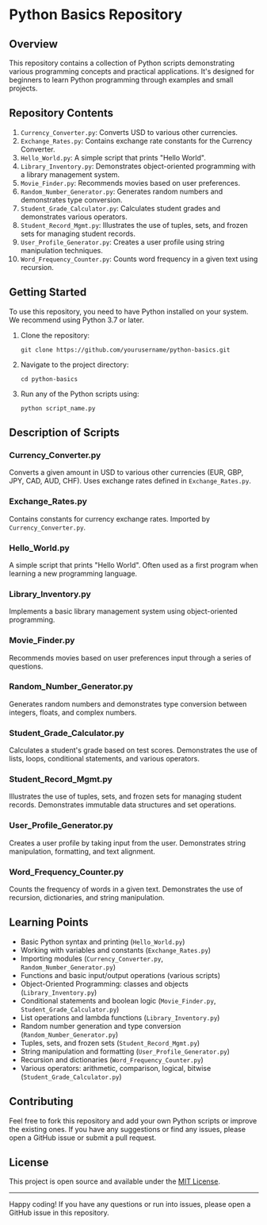 # Python Basics Repository

## Overview
This repository contains a collection of Python scripts demonstrating various programming concepts and practical applications. It's designed for beginners to learn Python programming through examples and small projects.

## Repository Contents

1. `Currency_Converter.py`: Converts USD to various other currencies.
2. `Exchange_Rates.py`: Contains exchange rate constants for the Currency Converter.
3. `Hello_World.py`: A simple script that prints "Hello World".
4. `Library_Inventory.py`: Demonstrates object-oriented programming with a library management system.
5. `Movie_Finder.py`: Recommends movies based on user preferences.
6. `Random_Number_Generator.py`: Generates random numbers and demonstrates type conversion.
7. `Student_Grade_Calculator.py`: Calculates student grades and demonstrates various operators.
8. `Student_Record_Mgmt.py`: Illustrates the use of tuples, sets, and frozen sets for managing student records.
9. `User_Profile_Generator.py`: Creates a user profile using string manipulation techniques.
10. `Word_Frequency_Counter.py`: Counts word frequency in a given text using recursion.

## Getting Started

To use this repository, you need to have Python installed on your system. We recommend using Python 3.7 or later.

1. Clone the repository:
   ```
   git clone https://github.com/yourusername/python-basics.git
   ```

2. Navigate to the project directory:
   ```
   cd python-basics
   ```

3. Run any of the Python scripts using:
   ```
   python script_name.py
   ```

## Description of Scripts

### Currency_Converter.py
Converts a given amount in USD to various other currencies (EUR, GBP, JPY, CAD, AUD, CHF). Uses exchange rates defined in `Exchange_Rates.py`.

### Exchange_Rates.py
Contains constants for currency exchange rates. Imported by `Currency_Converter.py`.

### Hello_World.py
A simple script that prints "Hello World". Often used as a first program when learning a new programming language.

### Library_Inventory.py
Implements a basic library management system using object-oriented programming.

### Movie_Finder.py
Recommends movies based on user preferences input through a series of questions.

### Random_Number_Generator.py
Generates random numbers and demonstrates type conversion between integers, floats, and complex numbers.

### Student_Grade_Calculator.py
Calculates a student's grade based on test scores. Demonstrates the use of lists, loops, conditional statements, and various operators.

### Student_Record_Mgmt.py
Illustrates the use of tuples, sets, and frozen sets for managing student records. Demonstrates immutable data structures and set operations.

### User_Profile_Generator.py
Creates a user profile by taking input from the user. Demonstrates string manipulation, formatting, and text alignment.

### Word_Frequency_Counter.py
Counts the frequency of words in a given text. Demonstrates the use of recursion, dictionaries, and string manipulation.

## Learning Points

- Basic Python syntax and printing (`Hello_World.py`)
- Working with variables and constants (`Exchange_Rates.py`)
- Importing modules (`Currency_Converter.py`, `Random_Number_Generator.py`)
- Functions and basic input/output operations (various scripts)
- Object-Oriented Programming: classes and objects (`Library_Inventory.py`)
- Conditional statements and boolean logic (`Movie_Finder.py`, `Student_Grade_Calculator.py`)
- List operations and lambda functions (`Library_Inventory.py`)
- Random number generation and type conversion (`Random_Number_Generator.py`)
- Tuples, sets, and frozen sets (`Student_Record_Mgmt.py`)
- String manipulation and formatting (`User_Profile_Generator.py`)
- Recursion and dictionaries (`Word_Frequency_Counter.py`)
- Various operators: arithmetic, comparison, logical, bitwise (`Student_Grade_Calculator.py`)
  

## Contributing

Feel free to fork this repository and add your own Python scripts or improve the existing ones. If you have any suggestions or find any issues, please open a GitHub issue or submit a pull request.

## License

This project is open source and available under the [MIT License](LICENSE).

---

Happy coding! If you have any questions or run into issues, please open a GitHub issue in this repository.
